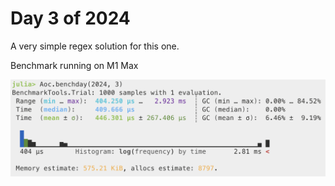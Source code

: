 # Day 3 of 2024

A very simple regex solution for this one.

Benchmark running on M1 Max

![Benchmark on M1 Max](benchmark.png)

